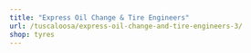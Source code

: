 ```yaml
---
title: "Express Oil Change & Tire Engineers"
url: /tuscaloosa/express-oil-change-and-tire-engineers-3/
shop: tyres
---
```

